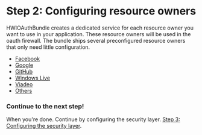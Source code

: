 Step 2: Configuring resource owners
===================================
HWIOAuthBundle creates a dedicated service for each resource owner you want to
use in your application. These resource owners will be used in the oauth
firewall. The bundle ships several preconfigured resource owners that only
need little configuration.

- [Facebook](2x-facebook.md)
- [Google](2x-google.md)
- [GitHub](2x-github.md)
- [Windows Live](2x-windows_live.md)
- [Viadeo](2x-viadeo.md)
- [Others](2x-others.md)

### Continue to the next step!
When you're done. Continue by configuring the security layer.
[Step 3: Configuring the security layer](3-configuring_the_security_layer.md).
